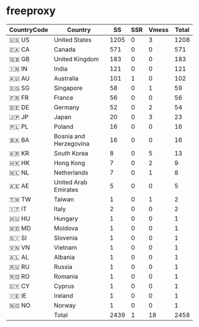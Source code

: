 # freeproxy

|CountryCode|Country|SS|SSR|Vmess|Total|
|  ----  | ----  |  ----  | ----  |  ----  | ----  |
|🇺🇸 US|United States|1205|0|3|1208|
|🇨🇦 CA|Canada|571|0|0|571|
|🇬🇧 GB|United Kingdom|183|0|0|183|
|🇮🇳 IN|India|121|0|0|121|
|🇦🇺 AU|Australia|101|1|0|102|
|🇸🇬 SG|Singapore|58|0|1|59|
|🇫🇷 FR|France|56|0|0|56|
|🇩🇪 DE|Germany|52|0|2|54|
|🇯🇵 JP|Japan|20|0|3|23|
|🇵🇱 PL|Poland|16|0|0|16|
|🇧🇦 BA|Bosnia and Herzegovina|16|0|0|16|
|🇰🇷 KR|South Korea|8|0|5|13|
|🇭🇰 HK|Hong Kong|7|0|2|9|
|🇳🇱 NL|Netherlands|7|0|1|8|
|🇦🇪 AE|United Arab Emirates|5|0|0|5|
|🇹🇼 TW|Taiwan|1|0|1|2|
|🇮🇹 IT|Italy|2|0|0|2|
|🇭🇺 HU|Hungary|1|0|0|1|
|🇲🇩 MD|Moldova|1|0|0|1|
|🇸🇮 SI|Slovenia|1|0|0|1|
|🇻🇳 VN|Vietnam|1|0|0|1|
|🇦🇱 AL|Albania|1|0|0|1|
|🇷🇺 RU|Russia|1|0|0|1|
|🇷🇴 RO|Romania|1|0|0|1|
|🇨🇾 CY|Cyprus|1|0|0|1|
|🇮🇪 IE|Ireland|1|0|0|1|
|🇳🇴 NO|Norway|1|0|0|1|
||Total|2439|1|18|2458|
